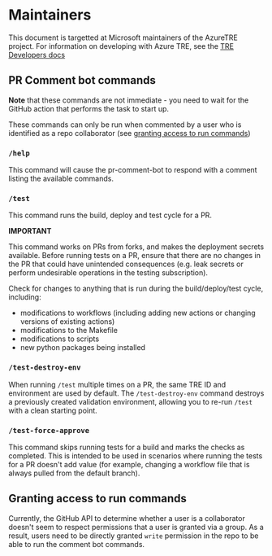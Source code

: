 # Maintainers

This document is targetted at Microsoft maintainers of the AzureTRE project. For information on developing with Azure TRE, see the [TRE Developers docs](https://microsoft.github.io/AzureTRE/tre-developers/)

## PR Comment bot commands

**Note** that these commands are not immediate - you need to wait for the GitHub action that performs the task to start up.

These commands can only be run when commented by a user who is identified as a repo collaborator (see [granting access to run commands](#granting-access-to-run-commands))

### `/help`

This command will cause the pr-comment-bot to respond with a comment listing the available commands.

### `/test`

This command runs the build, deploy and test cycle for a PR.

**IMPORTANT**

This command works on PRs from forks, and makes the deployment secrets available. Before running tests on a PR, ensure that there are no changes in the PR that could have unintended consequences (e.g. leak secrets or perform undesirable operations in the testing subscription).

Check for changes to anything that is run during the build/deploy/test cycle, including:
- modifications to workflows (including adding new actions or changing versions of existing actions)
- modifications to the Makefile
- modifications to scripts
- new python packages being installed


### `/test-destroy-env`

When running `/test` multiple times on a PR, the same TRE ID and environment are used by default. The `/test-destroy-env` command destroys a previously created validation environment, allowing you to re-run `/test` with a clean starting point.

### `/test-force-approve`

This command skips running tests for a build and marks the checks as completed. This is intended to be used in scenarios where running the tests for a PR doesn't add value (for example, changing a workflow file that is always pulled from the default branch).


## Granting access to run commands

Currently, the GitHub API to determine whether a user is a collaborator doesn't seem to respect permissions that a user is granted via a group. As a result, users need to be directly granted `write` permission in the repo to be able to run the comment bot commands.
